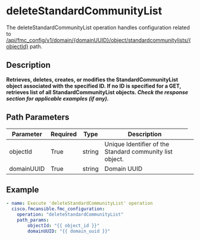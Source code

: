 # deleteStandardCommunityList

The deleteStandardCommunityList operation handles configuration related to [/api/fmc_config/v1/domain/{domainUUID}/object/standardcommunitylists/{objectId}](/paths//api/fmc_config/v1/domain/{domain_uuid}/object/standardcommunitylists/{object_id}.md) path.&nbsp;
## Description
**Retrieves, deletes, creates, or modifies the StandardCommunityList object associated with the specified ID. If no ID is specified for a GET, retrieves list of all StandardCommunityList objects. _Check the response section for applicable examples (if any)._**

## Path Parameters
| Parameter | Required | Type | Description |
| --------- | -------- | ---- | ----------- |
| objectId | True | string <td colspan=3> Unique Identifier of the Standard community list object. |
| domainUUID | True | string <td colspan=3> Domain UUID |

## Example
```yaml
- name: Execute 'deleteStandardCommunityList' operation
  cisco.fmcansible.fmc_configuration:
    operation: "deleteStandardCommunityList"
    path_params:
        objectId: "{{ object_id }}"
        domainUUID: "{{ domain_uuid }}"

```